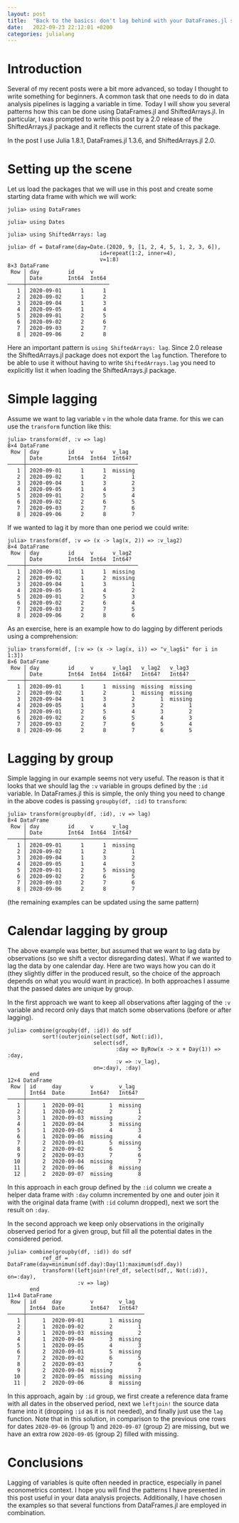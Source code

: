 ```yaml
---
layout: post
title:  "Back to the basics: don't lag behind with your DataFrames.jl skills"
date:   2022-09-23 22:12:01 +0200
categories: julialang
---
```


# Introduction

Several of my recent posts were a bit more advanced, so today I thought to write
something for beginners. A common task that one needs to do in data analysis
pipelines is lagging a variable in time. Today I will show you several patterns
how this can be done using DataFrames.jl and ShiftedArrays.jl. In particular, I
was prompted to write this post by a 2.0 release of the ShiftedArrays.jl package
and it reflects the current state of this package.

In the post I use Julia 1.8.1, DataFrames.jl 1.3.6, and ShiftedArrays.jl 2.0.

# Setting up the scene

Let us load the packages that we will use in this post and create some starting
data frame with which we will work:

```
julia> using DataFrames

julia> using Dates

julia> using ShiftedArrays: lag

julia> df = DataFrame(day=Date.(2020, 9, [1, 2, 4, 5, 1, 2, 3, 6]),
                             id=repeat(1:2, inner=4),
                             v=1:8)
8×3 DataFrame
 Row │ day         id     v
     │ Date        Int64  Int64
─────┼──────────────────────────
   1 │ 2020-09-01      1      1
   2 │ 2020-09-02      1      2
   3 │ 2020-09-04      1      3
   4 │ 2020-09-05      1      4
   5 │ 2020-09-01      2      5
   6 │ 2020-09-02      2      6
   7 │ 2020-09-03      2      7
   8 │ 2020-09-06      2      8
```

Here an important pattern is `using ShiftedArrays: lag`. Since 2.0 release
the ShiftedArrays.jl package does not export the `lag` function. Therefore
to be able to use it without having to write `ShiftedArrays.lag` you need
to explicitly list it when loading the ShiftedArrays.jl package.

# Simple lagging

Assume we want to lag variable `v` in the whole data frame. for this we can
use the `transform` function like this:

```
julia> transform(df, :v => lag)
8×4 DataFrame
 Row │ day         id     v      v_lag
     │ Date        Int64  Int64  Int64?
─────┼───────────────────────────────────
   1 │ 2020-09-01      1      1  missing
   2 │ 2020-09-02      1      2        1
   3 │ 2020-09-04      1      3        2
   4 │ 2020-09-05      1      4        3
   5 │ 2020-09-01      2      5        4
   6 │ 2020-09-02      2      6        5
   7 │ 2020-09-03      2      7        6
   8 │ 2020-09-06      2      8        7
```

If we wanted to lag it by more than one period we could write:

```
julia> transform(df, :v => (x -> lag(x, 2)) => :v_lag2)
8×4 DataFrame
 Row │ day         id     v      v_lag2
     │ Date        Int64  Int64  Int64?
─────┼───────────────────────────────────
   1 │ 2020-09-01      1      1  missing
   2 │ 2020-09-02      1      2  missing
   3 │ 2020-09-04      1      3        1
   4 │ 2020-09-05      1      4        2
   5 │ 2020-09-01      2      5        3
   6 │ 2020-09-02      2      6        4
   7 │ 2020-09-03      2      7        5
   8 │ 2020-09-06      2      8        6
```

As an exercise, here is an example how to do lagging by different periods
using a comprehension:

```
julia> transform(df, [:v => (x -> lag(x, i)) => "v_lag$i" for i in 1:3])
8×6 DataFrame
 Row │ day         id     v      v_lag1   v_lag2   v_lag3
     │ Date        Int64  Int64  Int64?   Int64?   Int64?
─────┼─────────────────────────────────────────────────────
   1 │ 2020-09-01      1      1  missing  missing  missing
   2 │ 2020-09-02      1      2        1  missing  missing
   3 │ 2020-09-04      1      3        2        1  missing
   4 │ 2020-09-05      1      4        3        2        1
   5 │ 2020-09-01      2      5        4        3        2
   6 │ 2020-09-02      2      6        5        4        3
   7 │ 2020-09-03      2      7        6        5        4
   8 │ 2020-09-06      2      8        7        6        5
```

# Lagging by group

Simple lagging in our example seems not very useful. The reason is that it looks
that we should lag the `:v` variable in groups defined by the `:id` variable.
In DataFrames.jl this is simple, the only thing you need to change in the
above codes is passing `groupby(df, :id)` to `transform`:

```
julia> transform(groupby(df, :id), :v => lag)
8×4 DataFrame
 Row │ day         id     v      v_lag
     │ Date        Int64  Int64  Int64?
─────┼───────────────────────────────────
   1 │ 2020-09-01      1      1  missing
   2 │ 2020-09-02      1      2        1
   3 │ 2020-09-04      1      3        2
   4 │ 2020-09-05      1      4        3
   5 │ 2020-09-01      2      5  missing
   6 │ 2020-09-02      2      6        5
   7 │ 2020-09-03      2      7        6
   8 │ 2020-09-06      2      8        7
```

(the remaining examples can be updated using the same pattern)

# Calendar lagging by group

The above example was better, but assumed that we want to lag data by
observations (so we shift a vector disregarding dates). What if we wanted to lag
the data by one calendar day. Here are two ways how you can do it (they slightly
differ in the produced result, so the choice of the approach depends on what you
would want in practice). In both approaches I assume that the passed dates are
unique by group.

In the first approach we want to keep all observations after lagging of the
`:v` variable and record only days that match some observations (before or after
lagging).

```
julia> combine(groupby(df, :id)) do sdf
           sort!(outerjoin(select(sdf, Not(:id)),
                           select(sdf,
                                  :day => ByRow(x -> x + Day(1)) => :day,
                                  :v => :v_lag),
                           on=:day), :day)
       end
12×4 DataFrame
 Row │ id     day         v        v_lag
     │ Int64  Date        Int64?   Int64?
─────┼─────────────────────────────────────
   1 │     1  2020-09-01        1  missing
   2 │     1  2020-09-02        2        1
   3 │     1  2020-09-03  missing        2
   4 │     1  2020-09-04        3  missing
   5 │     1  2020-09-05        4        3
   6 │     1  2020-09-06  missing        4
   7 │     2  2020-09-01        5  missing
   8 │     2  2020-09-02        6        5
   9 │     2  2020-09-03        7        6
  10 │     2  2020-09-04  missing        7
  11 │     2  2020-09-06        8  missing
  12 │     2  2020-09-07  missing        8
```

In this approach in each group defined by the `:id` column we create a helper
data frame with `:day` column incremented by one and outer join it with the
original data frame (with `:id` column dropped), next we sort the result on
`:day`.

In the second approach we keep only observations in the originally observed
period for a given group, but fill all the potential dates in the considered
period.

```
julia> combine(groupby(df, :id)) do sdf
           ref_df = DataFrame(day=minimum(sdf.day):Day(1):maximum(sdf.day))
           transform!(leftjoin!(ref_df, select(sdf,, Not(:id)), on=:day),
                      :v => lag)
       end
11×4 DataFrame
 Row │ id     day         v        v_lag
     │ Int64  Date        Int64?   Int64?
─────┼─────────────────────────────────────
   1 │     1  2020-09-01        1  missing
   2 │     1  2020-09-02        2        1
   3 │     1  2020-09-03  missing        2
   4 │     1  2020-09-04        3  missing
   5 │     1  2020-09-05        4        3
   6 │     2  2020-09-01        5  missing
   7 │     2  2020-09-02        6        5
   8 │     2  2020-09-03        7        6
   9 │     2  2020-09-04  missing        7
  10 │     2  2020-09-05  missing  missing
  11 │     2  2020-09-06        8  missing
```

In this approach, again by `:id` group, we first create a reference data frame
with all dates in the observed period, next we `leftjoin!` the source data frame
into it (dropping `:id` as it is not needed), and finally just use the `lag`
function. Note that in this solution, in comparison to the previous one rows for
dates `2020-09-06` (group 1) and `2020-09-07` (group 2) are missing, but we have
an extra row `2020-09-05` (group 2) filled with missing.

# Conclusions

Lagging of variables is quite often needed in practice, especially in panel
econometrics context. I hope you will find the patterns I have presented in this
post useful in your data analysis projects. Additionally, I have chosen the
examples so that several functions from DataFrames.jl are employed in
combination.
